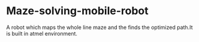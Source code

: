 # Maze-solving-mobile-robot
A robot which maps the whole line maze and the finds the optimized path.It is built in atmel environment.
